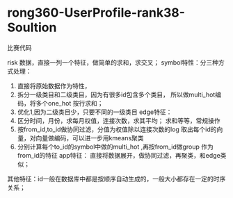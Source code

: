 # rong360-UserProfile-rank38-Soultion
比赛代码

risk 数据，直接一列一个特征，做简单的求和，求交叉；
symbol特性：分三种方式处理：
1. 直接将原始数据作为特性，
2. 拆分一级类目和二级类目，因为有很多id包含多个类目，
   所以做multi_hot编码，将多个one_hot 按行求和；
3. 优化1,因为二级类目少，只要不同的一级类目
edge特征：
1. 区分时间，月份，求每月权值，连接次数，求其平均；
求和等等，常规操作
2. 按from_id,to_id做协同过滤，分值为权值除以连接次数的log
   取出每个id的向量，对向量做编码，可以进一步用kmeans聚类
3. 分别计算每个to_id的symbol中做的multi_hot ,再按from_id做group
作为from_id的特征
app特征：
直接将数据展开，做协同过滤，再聚类，和edge类似；

其他特征：id一般在数据库中都是按顺序自动生成的，一般大小都存在一定的时序关系；


   